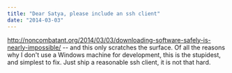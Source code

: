 ```yaml
---
title: "Dear Satya, please include an ssh client"
date: "2014-03-03"
---
```


http://noncombatant.org/2014/03/03/downloading-software-safely-is-nearly-impossible/ -- and this only scratches the surface. Of all the reasons why I don't use a Windows machine for development, this is the stupidest, and simplest to fix. Just ship a reasonable ssh client, it is not that hard.
